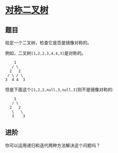 # [对称二叉树](https://leetcode-cn.com/leetbook/read/top-interview-questions-easy/xn7ihv/)

## 题目

给定一个二叉树，检查它是否是镜像对称的。

 

例如，二叉树`[1,2,2,3,4,4,3]`是对称的。

~~~
    1
   / \
  2   2
 / \ / \
3  4 4  3
~~~

但是下面这个`[1,2,2,null,3,null,3]`则不是镜像对称的:

~~~
    1
   / \
  2   2
   \   \
   3    3
~~~

## 进阶

你可以运用递归和迭代两种方法解决这个问题吗？